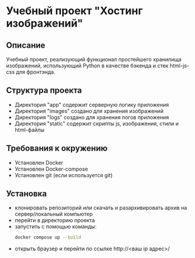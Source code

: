 # Учебный проект "Хостинг изображений"

## Описание
Учебный проект, реализующий функционал простейшего хранилища изображений, использующий Python в качестве бэкенда и стек html-js-css для фронтэнда.

## Структура проекта
- Директория "app" содержит серверную логику приложения
- Директория "images" создано для хранения изображений 
- Директория "logs" создано для хранения логов приложения 
- Директория "static" содержит скрипты js, изображения, стили и html-файлы

## Требования к окружению
- Установлен Docker 
- Установлен Docker-compose 
- Установлен git (если используется git)

## Установка
- клонировать репозиторий или скачать и разархивировать архив на сервер/локальный компьютер
- перейти в директорию проекта
- запустить с помощью команды:
  ```bash
  docker compose up --build
  ```
- открыть браузер и перейти по ссылке http://<ваш ip адрес>/

